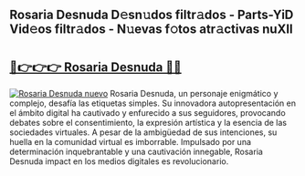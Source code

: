 ## Rosaria Desnuda D𝚎sn𝚞dos filtr𝚊dos - Parts-YiD Vid𝚎os filtr𝚊dos - N𝚞evas f𝚘tos atr𝚊ctivas nuXII

# <h2><a href="http://mb0d5pa.tromn.icu/?c=Rosaria+Desnuda">🔗👉👉👉 Rosaria Desnuda 🔗🔗</a></h2>

[![Rosaria Desnuda nuevo](https://i.imgur.com/pEAQMta.gif)](http://mb0d5pa.tromn.icu/?c=Rosaria+Desnuda)
Rosaria Desnuda, un personaje enigmático y complejo, desafía las etiquetas simples. Su innovadora autopresentación en el ámbito digital ha cautivado y enfurecido a sus seguidores, provocando debates sobre el consentimiento, la expresión artística y la esencia de las sociedades virtuales. A pesar de la ambigüedad de sus intenciones, su huella en la comunidad virtual es imborrable. Impulsado por una determinación inquebrantable y una cautivación innegable, Rosaria Desnuda impact en los medios digitales es revolucionario.
